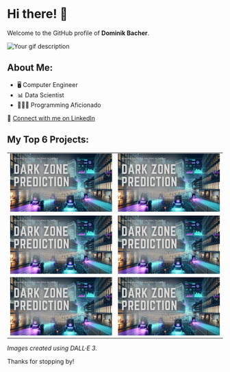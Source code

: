 # Hi there! :raised_hands:

Welcome to the GitHub profile of **Dominik Bacher**.

![Your gif description](path_to_your_gif.gif)

## About Me:
- 🖥️ Computer Engineer
- 📊 Data Scientist
- 👨🏻‍💻 Programming Aficionado

🔗 [Connect with me on LinkedIn](https://www.linkedin.com/in/your-linkedin-username/)

## My Top 6 Projects:

<table cellspacing="0" cellpadding="0" border="0">
  <tr>
    <td><a href="link_to_project_1"><img src="images/cortexia_darkzones_prediction/main.png" alt="Project 1"></a></td>
    <td><a href="link_to_project_2"><img src="images/cortexia_darkzones_prediction/main.png" alt="Project 2"></a></td>
  </tr>
  <tr>
    <td><a href="link_to_project_3"><img src="images/cortexia_darkzones_prediction/main.png" alt="Project 3"></a></td>
    <td><a href="link_to_project_4"><img src="images/cortexia_darkzones_prediction/main.png" alt="Project 4"></a></td>
  </tr>
  <tr>
    <td><a href="link_to_project_5"><img src="images/cortexia_darkzones_prediction/main.png" alt="Project 5"></a></td>
    <td><a href="link_to_project_6"><img src="images/cortexia_darkzones_prediction/main.png" alt="Project 6"></a></td>
  </tr>
</table>

_Images created using DALL·E 3._

Thanks for stopping by!
